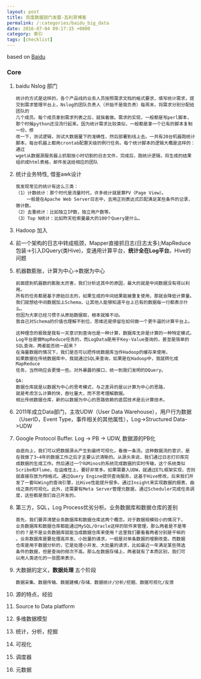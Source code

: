 ```yaml
---
layout: post
title: 百度数据部门发展-瓦利哥博客
permalink: /:categories/baidu_big_data
date: 2016-07-04 09:17:15 +0800
category: 索引
tags: [checklist]
---
```



based on [Baidu](http://zhuanlan.zhihu.com/p/20390103?refer=sangwf)

### Core

1. baidu Nslog 部门

    ```
    统计的方式是这样的，各个产品线的业务人员按照需求文档的格式要求，填写统计需求，提交到需求管理平台上，Nslog的团队负责人（开始不是我负责）每周末，将需求分别分配给团队的
    几个成员。每个成员拿到需求列表之后，就挨着做。需求的实现，一般都是写perl脚本，那个时候python还没流行起来。因为统计需求比较类似，一般都是拿一个已有的脚本复制一份，修
    改一下，测试逻辑，测试大数据量下的准确性，然后部署到线上去。一共有20台机器跑统计脚本，每台机器上都用crontab配置天级的例行任务。每个统计脚本的逻辑大概是这样的：通过
    wget从数据源服务器上抓取按小时切割的日志文件，完成后，跑统计逻辑，将生成的结果组织成html表格，邮件发送给相应的团队
    ```

2. 统计业务特性, 借鉴awk设计

    ```
    我发现常见的统计有这么三类：
    （1）计数统计：那个时代是流量时代，许多统计就是算PV（Page View）。
        一般是在Apache Web Server日志中，去用正则表达式匹配满足某些条件的记录，做计数。
    （2）去重统计：比如独立IP数，独立用户数等。
    （3）Top N统计：比如昨天检索量最大的100个Query是什么。
    ```

3. Hadoop 加入
4. 前一个架构的日志中转成瓶颈，Mapper直接抓日志(日志太多);MapReduce包装->引入DQuery(类Hive)，变通用计算平台，**统计全在Log平台**。Hive的问题
5. 机器数膨胀，计算为中心->数据为中心

    ```
    前面提到机器数的膨胀太厉害，我们分析这其中的原因，最大的就是中间数据没有得以利用。
    所有的任务都是基于原始日志的，如果生成的中间结果能被重复使用，那就会降低计算量。
    我们就想给中间数据加上Schema，让其他人能够知道平台上已有的数据每一行都表示什么。
    但因为大家已经习惯于从原始数据取，根本就推不动。
    我自己对Schema的价值也理解不到位，思维还是停留在如何做一个更牛逼的计算平台上。

    这种理念的极致是我有一天意识到查询也是一种计算，数据库无非是计算的一种特定模式。
    Log平台是做MapReduce任务的，而LogData是用于Key-Value查询的，甚至是简单的SQL查询，两者能否统一起来？
    在海量数据的情况下，我们是否可以把传统数据库当作Hadoop的缓存来使用，
    如果数据在传统数据库中，我就通过SQL来查询，如果是在Hadoop中，我就转化成MapReduce
    任务，当然响应会更慢一些。对外暴露的接口，统一到我们发明的DQuery。
    ```

    ```
    QA:
    数据仓库就是以数据为中心的思考模式，与之差异的是以计算为中心的思路，
    就是考虑怎么计算的快，吞吐量大，而不思考理解数据。
    相比传统数据仓库，新的以数据为中心的思路依赖的底层技术是云计算技术。
    ```

6. 2011年成立Data部门，主攻UDW（User Data Warehouse），用户行为数据（UserID，Event Type，事件相关的其他属性），Log->Structured Data->UDW
7. Google Protocol Buffer. Log -> PB -> UDW, 数据源的PB化

    ```
    自底向上，我们可以把数据源从产生到最终可视化，看做一条流。这种数据流的意识，是
    在我做了3~4年的数据工作之后才主要认识清晰的。从源头来说，我们通过日志打印库完
    成数据的生成工作。然后通过一个叫Minos的系统完成数据的实时传输，这个系统类似
    Scribe和Flume，在运维性上，要好非常多。如果需要入UDW，就通过ETL框架实现，否则
    就直接存放为PB格式。通过Query Engine提供查询服务，这基于Hive修改，后来我们开
    发了一套叫Wing的查询引擎，比Hive性能提升很多。通过Insight来实现数据的报表、曲
    线之类的可视化。此外，还需要有Meta Server管理元数据，通过Scheduler完成任务调
    度，这些都是我们自己开发的。
    ```

8. 第三方，SQL，Log Process优劣分析。业务数据库和数据仓库的差别

    ```
    首先，我们要弄清楚业务数据库和数据仓库这两个概念。对于数据规模较小的情况下，
    业务数据库和数据仓库都能通过MySQL/Oracle这样的软件来管理，那么两者是不是等
    价的？是不是业务数据库就能当成数据仓库来使用？这里我们要看看两者分别是干嘛的
    。业务数据库是要处理高并发、小批量的请求，一般是对单条数据的增删改查。而数据
    仓库是用于数据分析的，它是处理小并发、大批量的请求，比如最近一年满足某些筛选
    条件的数据，但是查询的频次不高。那么在数据存储上，两者就有了本质区别，我们可
    以用人类进化的一张图来表示。
    ```

9. 大数据的定义，**数据处理** 五个阶段

    ```
    数据采集、数据传输、数据建模/存储、数据统计/分析/挖掘、数据可视化/反馈
    ```

10. 源的特点，经验

11. Source to Data platform

12. 多维数据模型

13. 统计，分析，挖掘

14. 可视化

15. 调度器

16. 元数据

